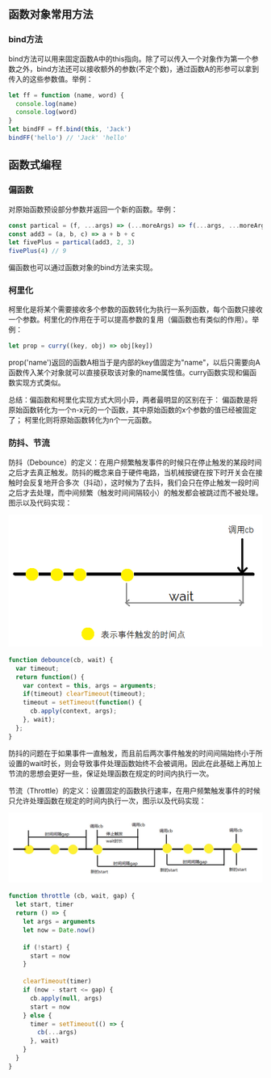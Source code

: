 ## 函数对象常用方法

### bind方法

bind方法可以用来固定函数A中的this指向。除了可以传入一个对象作为第一个参数之外，bind方法还可以接收额外的参数(不定个数)，通过函数A的形参可以拿到传入的这些参数值。举例：

```javascript
let ff = function (name, word) {
  console.log(name)
  console.log(word)
}
let bindFF = ff.bind(this, 'Jack')
bindFF('hello') // 'Jack' 'hello'
```

## 函数式编程

### 偏函数

对原始函数预设部分参数并返回一个新的函数。举例：

```javascript
const partical = (f, ...args) => (...moreArgs) => f(...args, ...moreArgs)
const add3 = (a, b, c) => a + b + c
let fivePlus = partical(add3, 2, 3)
fivePlus(4) // 9
```

偏函数也可以通过函数对象的bind方法来实现。

### 柯里化

柯里化是将某个需要接收多个参数的函数转化为执行一系列函数，每个函数只接收一个参数。柯里化的作用在于可以提高参数的复用（偏函数也有类似的作用）。举例：

```javascript
let prop = curry((key, obj) => obj[key])
```

prop('name')返回的函数A相当于是内部的key值固定为"name"，以后只需要向A函数传入某个对象就可以直接获取该对象的name属性值。curry函数实现和偏函数实现方式类似。

总结：偏函数和柯里化实现方式大同小异，两者最明显的区别在于：
偏函数是将原始函数转化为一个n-x元的一个函数，其中原始函数的x个参数的值已经被固定了；
柯里化则将原始函数转化为n个一元函数。

### 防抖、节流

防抖（Debounce）的定义：在用户频繁触发事件的时候只在停止触发的某段时间之后才去真正触发。防抖的概念来自于硬件电路，当机械按键在按下时开关会在接触时会反复地开合多次（抖动），这时候为了去抖，我们会只在停止触发一段时间之后才去处理，而中间频繁（触发时间间隔较小）的触发都会被跳过而不被处理。图示以及代码实现：

![](../static/debouce.png)

```javascript
function debounce(cb, wait) {
  var timeout;
  return function() {
    var context = this, args = arguments;
    if(timeout) clearTimeout(timeout);
    timeout = setTimeout(function() {
      cb.apply(context, args);
    }, wait);
  };
}
```

防抖的问题在于如果事件一直触发，而且前后两次事件触发的时间间隔始终小于所设置的wait时长，则会导致事件处理函数始终不会被调用。因此在此基础上再加上节流的思想会更好一些，保证处理函数在规定的时间内执行一次。

节流（Throttle）的定义：设置固定的函数执行速率，在用户频繁触发事件的时候只允许处理函数在规定的时间内执行一次，图示以及代码实现：

![](../static/throttle.jpg)

```javascript
function throttle (cb, wait, gap) {
  let start, timer
  return () => {
    let args = arguments
    let now = Date.now()

    if (!start) {
      start = now
    }

    clearTimeout(timer)
    if (now - start <= gap) {
      cb.apply(null, args)
      start = now
    } else {
      timer = setTimeout(() => {
        cb(...args)
      }, wait)
    }
  }
}
```